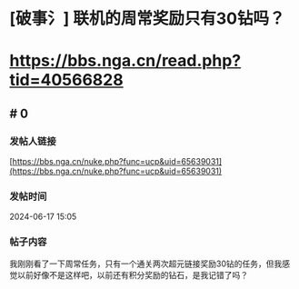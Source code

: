 # [破事氵] 联机的周常奖励只有30钻吗？
# https://bbs.nga.cn/read.php?tid=40566828

## \# 0
### 发帖人链接
[https://bbs.nga.cn/nuke.php?func=ucp&uid=65639031](https://bbs.nga.cn/nuke.php?func=ucp&uid=65639031)
### 发帖时间
2024-06-17 15:05
### 帖子内容
我刚刚看了一下周常任务，只有一个通关两次超元链接奖励30钻的任务，但我感觉以前好像不是这样吧，以前还有积分奖励的钻石，是我记错了吗？

